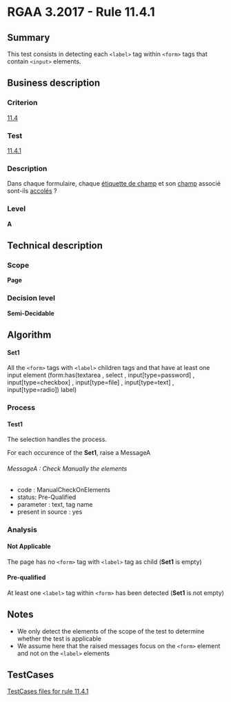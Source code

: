 # RGAA 3.2017 - Rule 11.4.1

## Summary
This test consists in detecting each `<label>` tag within `<form>` tags that contain `<input>` elements.

## Business description

### Criterion
[11.4](http://references.modernisation.gouv.fr/rgaa-accessibilite/criteres.html#crit-11-4)

### Test
[11.4.1](http://references.modernisation.gouv.fr/rgaa-accessibilite/criteres.html#test-11-4-1)

### Description
<div lang="fr">Dans chaque formulaire, chaque <a href="http://references.modernisation.gouv.fr/rgaa-accessibilite/glossaire.html#tiquette-de-champs-de-formulaire">&#xE9;tiquette de champ</a> et son <a href="http://references.modernisation.gouv.fr/rgaa-accessibilite/glossaire.html#champ-de-saisie-de-formulaire">champ</a> associ&#xE9; sont-ils <a href="http://references.modernisation.gouv.fr/rgaa-accessibilite/glossaire.html#accoles">accol&#xE9;s</a>&nbsp;?</div>

### Level
**A**

## Technical description

### Scope
**Page**

### Decision level
**Semi-Decidable**

## Algorithm

#### Set1

All the `<form>` tags with `<label>` children tags and that have at least one input element (form:has(textarea , select , input[type=password] , input[type=checkbox] , input[type=file] , input[type=text] , input[type=radio]) label)

### Process

#### Test1

The selection handles the process.

For each occurence of the **Set1**, raise a MessageA

###### MessageA : Check Manually the elements

-   code : ManualCheckOnElements
-   status: Pre-Qualified
-   parameter : text, tag name
-   present in source : yes

### Analysis

#### Not Applicable

The page has no `<form>` tag with `<label>` tag as child (**Set1** is empty)

#### Pre-qualified

At least one `<label>` tag within `<form>` has been detected (**Set1** is not empty)

## Notes

-   We only detect the elements of the scope of the test to determine
    whether the test is applicable
-   We assume here that the raised messages focus on the `<form>` element
    and not on the `<label>` elements




##  TestCases

[TestCases files for rule 11.4.1](https://github.com/Asqatasun/Asqatasun/tree/develop/rules/rules-rgaa3.2017/src/test/resources/testcases/rgaa32017/Rgaa32017Rule110401/)


